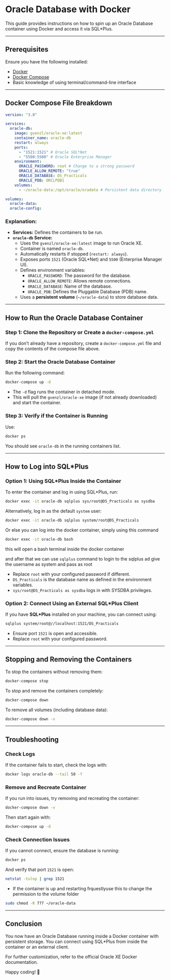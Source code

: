 # Oracle Database with Docker

This guide provides instructions on how to spin up an Oracle Database container using Docker and access it via SQL*Plus.

---

## Prerequisites
Ensure you have the following installed:
- [Docker](https://docs.docker.com/get-docker/)
- [Docker Compose](https://docs.docker.com/compose/install/)
- Basic knowledge of using terminal/command-line interface

---

## Docker Compose File Breakdown

```yaml
version: "3.8"

services:
  oracle-db:
    image: gvenzl/oracle-xe:latest
    container_name: oracle-db
    restart: always
    ports:
      - "1521:1521" # Oracle SQL*Net
      - "5500:5500" # Oracle Enterprise Manager
    environment:
      ORACLE_PASSWORD: root # Change to a strong password
      ORACLE_ALLOW_REMOTE: "true"
      ORACLE_DATABASE: DS_Practicals
      ORACLE_PDB: ORCLPDB1
    volumes:
      - ~/oracle-data:/opt/oracle/oradata # Persistent data directory

volumes:
  oracle-data:
  oracle-config:
```

### Explanation:
- **Services:** Defines the containers to be run.
- **`oracle-db` Service:**
  - Uses the `gvenzl/oracle-xe:latest` image to run Oracle XE.
  - Container is named `oracle-db`.
  - Automatically restarts if stopped (`restart: always`).
  - Exposes ports `1521` (Oracle SQL*Net) and `5500` (Enterprise Manager UI).
  - Defines environment variables:
    - `ORACLE_PASSWORD`: The password for the database.
    - `ORACLE_ALLOW_REMOTE`: Allows remote connections.
    - `ORACLE_DATABASE`: Name of the database.
    - `ORACLE_PDB`: Defines the Pluggable Database (PDB) name.
  - Uses a **persistent volume** (`~/oracle-data`) to store database data.

---

## How to Run the Oracle Database Container

### Step 1: Clone the Repository or Create a `docker-compose.yml`
If you don’t already have a repository, create a `docker-compose.yml` file and copy the contents of the compose file above.

### Step 2: Start the Oracle Database Container
Run the following command:

```sh
docker-compose up -d
```

- The `-d` flag runs the container in detached mode.
- This will pull the `gvenzl/oracle-xe` image (if not already downloaded) and start the container.

### Step 3: Verify if the Container is Running
Use:

```sh
docker ps
```

You should see `oracle-db` in the running containers list.

---

## How to Log into SQL*Plus

### Option 1: Using SQL*Plus Inside the Container
To enter the container and log in using SQL*Plus, run:

```sh
docker exec -it oracle-db sqlplus sys/root@DS_Practicals as sysdba
```

Alternatively, log in as the default `system` user:

```sh
docker exec -it oracle-db sqlplus system/root@DS_Practicals
```

Or else you can log into the docker container, simply using this command 
```sh
docker exec -it oracle-db bash
```
this will open a bash terminal inside the docker container

and after that we can use ```sqlplus``` command to login to the sqlplus ad give the username as system and pass as root

- Replace `root` with your configured password if different.
- `DS_Practicals` is the database name as defined in the environment variables.
- `sys/root@DS_Practicals as sysdba` logs in with SYSDBA privileges.

### Option 2: Connect Using an External SQL*Plus Client
If you have **SQL*Plus** installed on your machine, you can connect using:

```sh
sqlplus system/root@//localhost:1521/DS_Practicals
```

- Ensure port `1521` is open and accessible.
- Replace `root` with your configured password.

---

## Stopping and Removing the Containers

To stop the containers without removing them:
```sh
docker-compose stop
```

To stop and remove the containers completely:
```sh
docker-compose down
```

To remove all volumes (including database data):
```sh
docker-compose down -v
```

---

## Troubleshooting

### Check Logs
If the container fails to start, check the logs with:
```sh
docker logs oracle-db --tail 50 -f
```

### Remove and Recreate Container
If you run into issues, try removing and recreating the container:
```sh
docker-compose down -v
```
Then start again with:
```sh
docker-compose up -d
```

### Check Connection Issues
If you cannot connect, ensure the database is running:
```sh
docker ps
```
And verify that port `1521` is open:
```sh
netstat -tulnp | grep 1521
```

- If the container is up and restarting frquestlyuse this to change the permission to the volume folder
```sh
sudo chmod -R 777 ~/oracle-data
```

---

## Conclusion
You now have an Oracle Database running inside a Docker container with persistent storage. You can connect using SQL*Plus from inside the container or an external client.

For further customization, refer to the official Oracle XE Docker documentation.

Happy coding! 🚀

